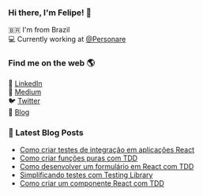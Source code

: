 ### Hi there, I'm Felipe! 👋

🇧🇷 I'm from Brazil <br />
💻 Currently working at [@Personare](https://github.com/Personare)

### Find me on the web 🌎

💼 [LinkedIn](https://www.linkedin.com/in/felipecesr/) <br />
📝 [Medium](https://medium.com/@felipecesr) <br />
🐦 [Twitter](https://twitter.com/felipecesr) <br />
🚀 [Blog](https://felipecesar.dev)

### 📕 Latest Blog Posts

<!-- BLOG:START -->
- [Como criar testes de integração em aplicações React](https://felipecesar.dev/como-criar-testes-de-integração-em-aplicações-react)
- [Como criar funções puras com TDD](https://felipecesar.dev/como-criar-funções-puras-com-tdd)
- [Como desenvolver um formulário em React com TDD](https://felipecesar.dev/como-desenvolver-um-formulário-em-react-com-tdd)
- [Simplificando testes com Testing Library](https://felipecesar.dev/simplificando-testes-com-testing-library)
- [Como criar um componente React com TDD](https://felipecesar.dev/como-criar-um-componente-react-com-tdd)
<!-- BLOG:END -->

<!--
**felipecesr/felipecesr** is a ✨ _special_ ✨ repository because its `README.md` (this file) appears on your GitHub profile.

Here are some ideas to get you started:

- 🔭 I’m currently working on ...
- 🌱 I’m currently learning ...
- 👯 I’m looking to collaborate on ...
- 🤔 I’m looking for help with ...
- 💬 Ask me about ...
- 📫 How to reach me: ...
- 😄 Pronouns: ...
- ⚡ Fun fact: ...
-->
